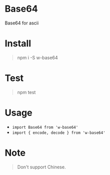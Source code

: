 # Base64
Base64 for ascii
# Install
> npm i -S w-base64
# Test
> npm test
# Usage
* `import Base64 from 'w-base64'`
* `import { encode, decode } from 'w-base64'`
# Note
> Don't support Chinese.
